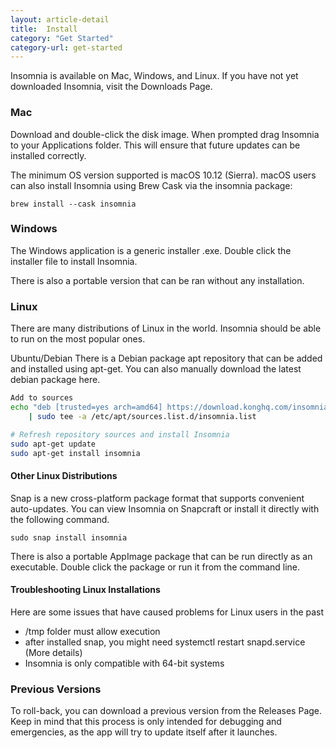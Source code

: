 ```yaml
---
layout: article-detail
title:  Install
category: "Get Started"
category-url: get-started
---
```


Insomnia is available on Mac, Windows, and Linux. If you have not yet downloaded Insomnia, visit the Downloads Page.

### Mac

Download and double-click the disk image. When prompted drag Insomnia to your Applications folder. This will ensure that future updates can be installed correctly.

The minimum OS version supported is macOS 10.12 (Sierra).
macOS users can also install Insomnia using Brew Cask via the insomnia package:

`brew install --cask insomnia`

### Windows

The Windows application is a generic installer .exe. Double click the installer file to install Insomnia.

There is also a portable version that can be ran without any installation.

### Linux
There are many distributions of Linux in the world. Insomnia should be able to run on the most popular ones.

Ubuntu/Debian
There is a Debian package apt repository that can be added and installed using apt-get. You can also manually download the latest debian package here.

```bash
Add to sources
echo "deb [trusted=yes arch=amd64] https://download.konghq.com/insomnia-ubuntu/ default all" \
    | sudo tee -a /etc/apt/sources.list.d/insomnia.list

# Refresh repository sources and install Insomnia
sudo apt-get update
sudo apt-get install insomnia
```

#### Other Linux Distributions

Snap is a new cross-platform package format that supports convenient auto-updates. You can view Insomnia on Snapcraft or install it directly with the following command.

`sudo snap install insomnia`

There is also a portable AppImage package that can be run directly as an executable. Double click the package or run it from the command line.

#### Troubleshooting Linux Installations
Here are some issues that have caused problems for Linux users in the past

* /tmp folder must allow execution
* after installed snap, you might need systemctl restart snapd.service (More details)
* Insomnia is only compatible with 64-bit systems

### Previous Versions

To roll-back, you can download a previous version from the Releases Page. Keep in mind that this process is only intended for debugging and emergencies, as the app will try to update itself after it launches.